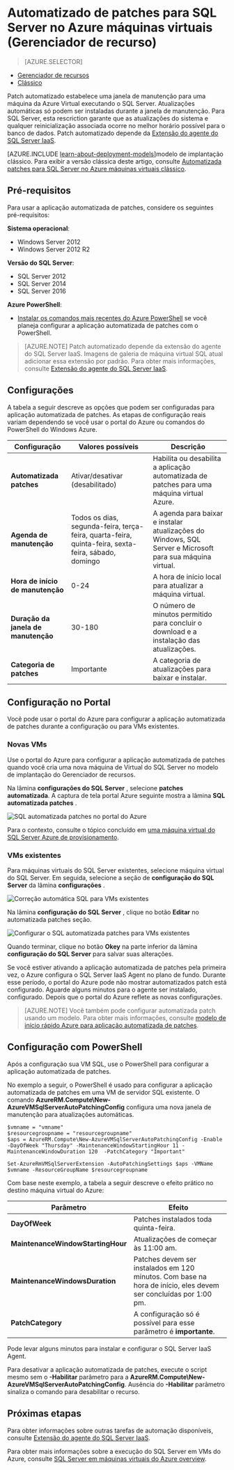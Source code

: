 <properties
    pageTitle="Automatizado de patches para SQL Server VMs (Gerenciador de recurso) | Microsoft Azure"
    description="Explica o recurso automatizado de patches para SQL Server máquinas virtuais em execução no Azure usando o Gerenciador de recursos."
    services="virtual-machines-windows"
    documentationCenter="na"
    authors="rothja"
    manager="jhubbard"
    editor=""
    tags="azure-resource-manager"/>
<tags
    ms.service="virtual-machines-windows"
    ms.devlang="na"
    ms.topic="article"
    ms.tgt_pltfrm="vm-windows-sql-server"
    ms.workload="infrastructure-services"
    ms.date="08/19/2016"
    ms.author="jroth" />

# <a name="automated-patching-for-sql-server-in-azure-virtual-machines-resource-manager"></a>Automatizado de patches para SQL Server no Azure máquinas virtuais (Gerenciador de recurso)

> [AZURE.SELECTOR]
- [Gerenciador de recursos](virtual-machines-windows-sql-automated-patching.md)
- [Clássico](virtual-machines-windows-classic-sql-automated-patching.md)

Patch automatizado estabelece uma janela de manutenção para uma máquina da Azure Virtual executando o SQL Server. Atualizações automáticas só podem ser instaladas durante a janela de manutenção. Para SQL Server, esta rescriction garante que as atualizações do sistema e qualquer reinicialização associada ocorre no melhor horário possível para o banco de dados. Patch automatizado depende da [Extensão do agente do SQL Server IaaS](virtual-machines-windows-sql-server-agent-extension.md).

[AZURE.INCLUDE [learn-about-deployment-models](../../includes/learn-about-deployment-models-rm-include.md)]modelo de implantação clássico. Para exibir a versão clássica deste artigo, consulte [Automatizada patches para SQL Server no Azure máquinas virtuais clássico](virtual-machines-windows-classic-sql-automated-patching.md).

## <a name="prerequisites"></a>Pré-requisitos

Para usar a aplicação automatizada de patches, considere os seguintes pré-requisitos:

**Sistema operacional**:

- Windows Server 2012
- Windows Server 2012 R2

**Versão do SQL Server**:

- SQL Server 2012
- SQL Server 2014
- SQL Server 2016

**Azure PowerShell**:

- [Instalar os comandos mais recentes do Azure PowerShell](../powershell-install-configure.md) se você planeja configurar a aplicação automatizada de patches com o PowerShell.

>[AZURE.NOTE] Patch automatizado depende da extensão do agente do SQL Server IaaS. Imagens de galeria de máquina virtual SQL atual adicionar essa extensão por padrão. Para obter mais informações, consulte [Extensão do agente do SQL Server IaaS](virtual-machines-windows-sql-server-agent-extension.md).

## <a name="settings"></a>Configurações

A tabela a seguir descreve as opções que podem ser configuradas para aplicação automatizada de patches. As etapas de configuração reais variam dependendo se você usar o portal do Azure ou comandos do PowerShell do Windows Azure.

|Configuração|Valores possíveis|Descrição|
|---|---|---|
|**Automatizada patches**|Ativar/desativar (desabilitado)|Habilita ou desabilita a aplicação automatizada de patches para uma máquina virtual Azure.|
|**Agenda de manutenção**|Todos os dias, segunda-feira, terça-feira, quarta-feira, quinta-feira, sexta-feira, sábado, domingo|A agenda para baixar e instalar atualizações do Windows, SQL Server e Microsoft para sua máquina virtual.|
|**Hora de início de manutenção**|0-24|A hora de início local para atualizar a máquina virtual.|
|**Duração da janela de manutenção**|30-180|O número de minutos permitido para concluir o download e a instalação das atualizações.|
|**Categoria de patches**|Importante|A categoria de atualizações para baixar e instalar.|

## <a name="configuration-in-the-portal"></a>Configuração no Portal
Você pode usar o portal do Azure para configurar a aplicação automatizada de patches durante a configuração ou para VMs existentes.

### <a name="new-vms"></a>Novas VMs
Use o portal do Azure para configurar a aplicação automatizada de patches quando você cria uma nova máquina de Virtual do SQL Server no modelo de implantação do Gerenciador de recursos.

Na lâmina **configurações do SQL Server** , selecione **patches automatizada**. A captura de tela portal Azure seguinte mostra a lâmina **SQL automatizada patches** .

![SQL automatizada patches no portal do Azure](./media/virtual-machines-windows-sql-automated-patching/azure-sql-arm-patching.png)

Para o contexto, consulte o tópico concluído em [uma máquina virtual do SQL Server Azure de provisionamento](virtual-machines-windows-portal-sql-server-provision.md).

### <a name="existing-vms"></a>VMs existentes
Para máquinas virtuais do SQL Server existentes, selecione máquina virtual do SQL Server. Em seguida, selecione a seção de **configuração do SQL Server** da lâmina **configurações** .

![Correção automática SQL para VMs existentes](./media/virtual-machines-windows-sql-automated-patching/azure-sql-rm-patching-existing-vms.png)

Na lâmina **configuração do SQL Server** , clique no botão **Editar** no automatizada patches seção.

![Configurar o SQL automatizada patches para VMs existentes](./media/virtual-machines-windows-sql-automated-patching/azure-sql-rm-patching-configuration.png)

Quando terminar, clique no botão **Okey** na parte inferior da lâmina **configuração do SQL Server** para salvar suas alterações.

Se você estiver ativando a aplicação automatizada de patches pela primeira vez, o Azure configura o SQL Server IaaS Agent no plano de fundo. Durante esse período, o portal do Azure pode não mostrar automatizados patch está configurado. Aguarde alguns minutos para o agente ser instalado, configurado. Depois que o portal do Azure reflete as novas configurações.

>[AZURE.NOTE] Você também pode configurar automatizada patch usando um modelo. Para obter mais informações, consulte [modelo de início rápido Azure para aplicação automatizada de patches](https://github.com/Azure/azure-quickstart-templates/tree/master/101-vm-sql-existing-autopatching-update).

## <a name="configuration-with-powershell"></a>Configuração com PowerShell

Após a configuração sua VM SQL, use o PowerShell para configurar a aplicação automatizada de patches.

No exemplo a seguir, o PowerShell é usado para configurar a aplicação automatizada de patches em uma VM de servidor SQL existente. O comando **AzureRM.Compute\New-AzureVMSqlServerAutoPatchingConfig** configura uma nova janela de manutenção para atualizações automáticas.

    $vmname = "vmname"
    $resourcegroupname = "resourcegroupname"
    $aps = AzureRM.Compute\New-AzureVMSqlServerAutoPatchingConfig -Enable -DayOfWeek "Thursday" -MaintenanceWindowStartingHour 11 -MaintenanceWindowDuration 120  -PatchCategory "Important"

    Set-AzureRmVMSqlServerExtension -AutoPatchingSettings $aps -VMName $vmname -ResourceGroupName $resourcegroupname

Com base neste exemplo, a tabela a seguir descreve o efeito prático no destino máquina virtual do Azure:

|Parâmetro|Efeito|
|---|---|
|**DayOfWeek**|Patches instalados toda quinta-feira.|
|**MaintenanceWindowStartingHour**|Atualizações de começar às 11:00 am.|
|**MaintenanceWindowsDuration**|Patches devem ser instalados em 120 minutos. Com base na hora de início, eles devem ser concluídas por 1:00 pm.|
|**PatchCategory**|A configuração só é possível para esse parâmetro é **importante**.|

Pode levar alguns minutos para instalar e configurar o SQL Server IaaS Agent.

Para desativar a aplicação automatizada de patches, execute o script mesmo sem o **-Habilitar** parâmetro para a **AzureRM.Compute\New-AzureVMSqlServerAutoPatchingConfig**. Ausência do **-Habilitar** parâmetro sinaliza o comando para desabilitar o recurso.

## <a name="next-steps"></a>Próximas etapas

Para obter informações sobre outras tarefas de automação disponíveis, consulte [Extensão do agente do SQL Server IaaS](virtual-machines-windows-sql-server-agent-extension.md).

Para obter mais informações sobre a execução do SQL Server em VMs do Azure, consulte [SQL Server em máquinas virtuais do Azure overview](virtual-machines-windows-sql-server-iaas-overview.md).
